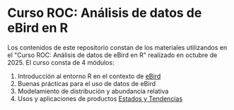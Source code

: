 # Curso ROC: Análisis de datos de eBird en R

Los contenidos de este repositorio constan de los materiales utilizandos en el "Curso ROC: Análisis de datos de eBird en R" realizado en octubre de 2025. 
El curso consta de 4 módulos:
1. Introducción al entorno R en el contexto de [eBird](https://ebird.org/home)
2. Buenas prácticas para el uso de datos de eBird
3. Modelamiento de distribución y abundancia relativa
4. Usos y aplicaciones de productos [Estados y Tendencias](https://science.ebird.org/en/status-and-trends)

